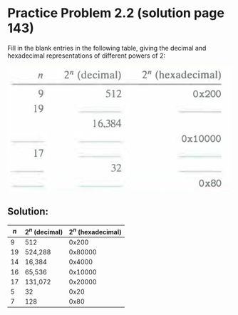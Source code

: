 # Practice Problem 2.2 (solution page 143)
Fill in the blank entries in the following table, giving the decimal and hexadecimal representations of different powers of 2:

![](images/2.2.png)

## Solution:
$n$|$2^n$ (decimal)|$2^n$ (hexadecimal)
-|-|-
9|512|0x200
19|524,288|0x80000
14|16,384|0x4000
16|65,536|0x10000
17|131,072|0x20000
5|32|0x20
7|128|0x80